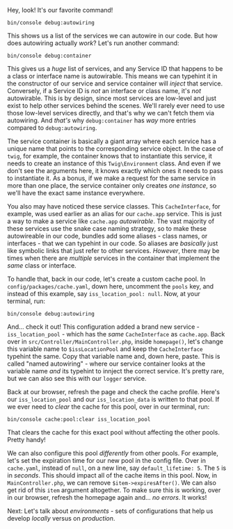 Hey, look! It's our favorite command!

```terminal
bin/console debug:autowiring
```

This shows us a list of the services we can autowire in our code. But how does autowiring actually *work*? Let's run another command:

```terminal
bin/console debug:container
```

This gives us a *huge* list of services, and any Service ID that happens to be a class or interface name is autowirable. This means we can typehint it in the constructor of our service and service container will *inject* that service. Conversely, if a Service ID is *not* an interface or class name, it's *not* autowirable. This is by design, since most services are low-level and just exist to help other services behind the scenes. We'll rarely ever need to use those low-level services directly, and that's why we can't fetch them via autowiring. And *that's* why `debug:container` has *way* more entries compared to `debug:autowiring`.

The service container is basically a giant array where each service has a unique name that points to the corresponding service object. In the case of `twig`, for example, the container knows that to instantiate this service, it needs to create an instance of this `Twig\Environment` class. And even if we don't see the arguments here, it knows exactly which ones it needs to pass to instantiate it. As a bonus, if we make a request for the same service in more than one place, the service container only creates *one instance*, so we'll have the exact same instance everywhere.

You also may have noticed these service classes. This `CacheInterface`, for example, was used earlier as an alias for our `cache.app` service. This is just a way to make a service like `cache.app` *autowirable*. The vast majority of these services use the snake case naming strategy, so to make these autowireable in our code, bundles add some aliases - class names, or interfaces - that we can typehint in our code. So aliases are *basically* just like symbolic links that just refer to other services. *However*, there may be times when there are *multiple* services in the container that implement the *same* class or interface. 

To handle that, back in our code, let's create a custom cache pool. In `config/packages/cache.yaml`, down here, uncomment the `pools` key, and instead of this example, say `iss_location_pool: null`. Now, at your terminal, run:

```terminal
bin/console debug:autowiring
```

And... check it out! This configuration added a brand new service - `iss_location_pool` - which has the *same* `CacheInterface` as `cache.app`. Back over in `src/Controller/MainController.php`, inside `homepage()`, let's change this variable name to `$issLocationPool` and keep the `CacheInterface` typehint the same. Copy that variable name and, down here, paste. This is called "named autowiring" - where our service container looks at the variable name *and* its typehint to innject the correct service. It's pretty rare, but we can also see this with our `logger` service.

Back at our browser, refresh the page and check the cache profile. Here's our `iss_location_pool` and our `iss_location_data` is written to that pool. If we ever need to *clear* the cache for this pool, over in our terminal, run:

```terminal
bin/console cache:pool:clear iss_location_pool
```

That clears the cache for this exact pool without affecting the other pools. Pretty handy!

We can also configure this pool *differently* from other pools. For example, let's set the expiration time for our new pool in the config file. Over in `cache.yaml`, instead of `null`, on a new line, say `default_lifetime: 5`.  The `5` is in *seconds*. This should impact all of the cache items in this pool. Now, in `MainController.php`, we can remove `$item->expiresAfter()`. We can also get rid of this `item` argument altogether. To make sure this is working, over in our browser, refresh the homepage again and... *no errors*. It works! 

Next: Let's talk about *environments* - sets of configurations that help us develop *locally* versus on *production*.
